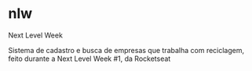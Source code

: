 # nlw
Next Level Week 


Sistema de cadastro e busca de empresas que trabalha com reciclagem, feito durante a Next Level Week #1, da Rocketseat
